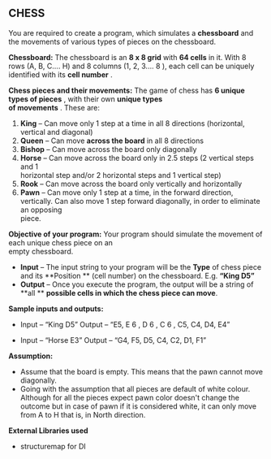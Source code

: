 ## CHESS

You	are	required	to	create	a	program,	which	simulates	a	 **chessboard** and	the	
movements	of	various	types	of	pieces	on	the	chessboard.

**Chessboard:**
The	chessboard	is	an	 **8	 x 8	grid** with	 **64	cells** in	it.
With	8	rows	(A,	B,	C....	H)	and	8	columns	(1,	2,	3....	 8 ),	each	cell	can	be	uniquely	
identified	with	its	 **cell number** .	

**Chess	pieces and	their	movements:**
The	game	of	chess	has	 **6 unique	types	of	pieces** ,	with	their	own	 **unique	types	
of	movements** .	These	are:
1.  **King** – Can	move	only	1	step	at	a	time	in	all	8	directions	(horizontal,	vertical and	diagonal)
2.  **Queen** – Can	move	 **across	the	board** in	all	8	directions
3.  **Bishop** – Can	move	across	the	board	only	diagonally
4.  **Horse** – Can	move	across	the	board	only	in	2.5	steps	(2	vertical	steps	and	1	
horizontal	step and/or 2 horizontal steps and 1 vertical step)
5.  **Rook** – Can	move	across	the	board	only	vertically	and	horizontally
6.  **Pawn** – Can	move	only	1	step	at	a	time,	in	the	forward	direction,	vertically.	
Can	also	move	1	step	forward	diagonally,	in	order	to	eliminate	an	opposing	
piece.

**Objective	of	your	program:**
Your	program	should	simulate	the	movement	of	each	unique	chess	piece on	an	
empty	chessboard.

- **Input** – The	input	string	to	your	program	will	be	the	 **Type** of	chess	piece	and	
    its	 **Position	** (cell	number)	on	the	chessboard.	E.g.	 **“King D5”**
- **Output** – Once	you	execute	the	program,	the	output	will	be	a	string	of	 **all	**
    **possible	cells	in	which	the chess	piece can	move**.

**Sample	inputs	and	outputs:** 
-   Input	– “King	D5”
 Output	– “E5,	E 6 ,	D 6 ,	C 6 ,	C5,	C4,	D4,	E4”

- Input	– “Horse	E3”
Output	– “G4,	F5,	D5,	C4,	C2,	D1,	F1”

**Assumption:**
- Assume	that	the	board	is	empty.	This	means	that	the	pawn	cannot	move	diagonally.
- Going with the assumption that all pieces are default of white colour. Although for all the pieces expect pawn color doesn't change the outcome
but in case of pawn if it is considered white, it can only move from A to H that is, in North direction.

**External Libraries used**
- structuremap for DI

 

